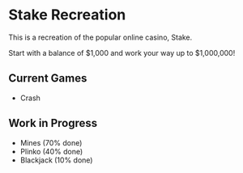 # Stake Recreation

This is a recreation of the popular online casino, Stake.

Start with a balance of $1,000 and work your way up to $1,000,000!

## Current Games
- Crash

## Work in Progress
- Mines (70% done)
- Plinko (40% done)
- Blackjack (10% done)
